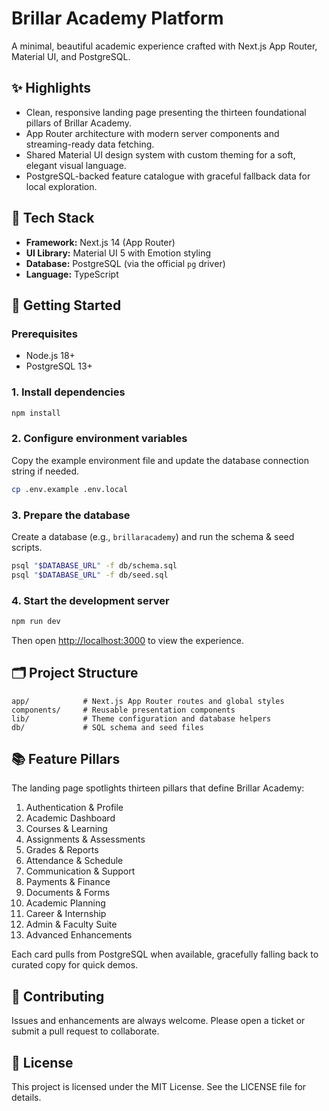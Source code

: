 # Brillar Academy Platform

A minimal, beautiful academic experience crafted with Next.js App Router, Material UI, and PostgreSQL.

## ✨ Highlights
- Clean, responsive landing page presenting the thirteen foundational pillars of Brillar Academy.
- App Router architecture with modern server components and streaming-ready data fetching.
- Shared Material UI design system with custom theming for a soft, elegant visual language.
- PostgreSQL-backed feature catalogue with graceful fallback data for local exploration.

## 🧰 Tech Stack
- **Framework:** Next.js 14 (App Router)
- **UI Library:** Material UI 5 with Emotion styling
- **Database:** PostgreSQL (via the official `pg` driver)
- **Language:** TypeScript

## 🚀 Getting Started

### Prerequisites
- Node.js 18+
- PostgreSQL 13+

### 1. Install dependencies
```bash
npm install
```

### 2. Configure environment variables
Copy the example environment file and update the database connection string if needed.
```bash
cp .env.example .env.local
```

### 3. Prepare the database
Create a database (e.g., `brillaracademy`) and run the schema & seed scripts.
```bash
psql "$DATABASE_URL" -f db/schema.sql
psql "$DATABASE_URL" -f db/seed.sql
```

### 4. Start the development server
```bash
npm run dev
```
Then open [http://localhost:3000](http://localhost:3000) to view the experience.

## 🗂️ Project Structure
```
app/            # Next.js App Router routes and global styles
components/     # Reusable presentation components
lib/            # Theme configuration and database helpers
db/             # SQL schema and seed files
```

## 📚 Feature Pillars
The landing page spotlights thirteen pillars that define Brillar Academy:
1. Authentication & Profile
2. Academic Dashboard
3. Courses & Learning
4. Assignments & Assessments
5. Grades & Reports
6. Attendance & Schedule
7. Communication & Support
8. Payments & Finance
9. Documents & Forms
10. Academic Planning
11. Career & Internship
12. Admin & Faculty Suite
13. Advanced Enhancements

Each card pulls from PostgreSQL when available, gracefully falling back to curated copy for quick demos.

## 🤝 Contributing
Issues and enhancements are always welcome. Please open a ticket or submit a pull request to collaborate.

## 📄 License
This project is licensed under the MIT License. See the LICENSE file for details.
